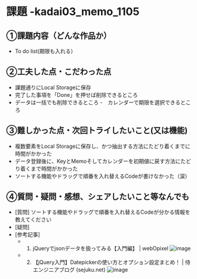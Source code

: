 # 課題 -kadai03_memo_1105

## ①課題内容（どんな作品か）
- To do list(期限も入れる）

## ②工夫した点・こだわった点
- 課題通りにLocal Storageに保存
- 完了した事項を「Done」を押せば削除できるところ
- データは一括でも削除できるところ
-　カレンダーで期限を選択できるところ

## ③難しかった点・次回トライしたいこと(又は機能)
- 複数要素をLocal Storageに保存し、かつ抽出する方法にたどり着くまでに時間がかかった
- データ登録後に、KeyとMemoそしてカレンダーを初期値に戻す方法にたどり着くまで時間がかかった
- ソートする機能やドラッグで順番を入れ替えるCodeが書けなかった（涙）

## ④質問・疑問・感想、シェアしたいこと等なんでも
- [質問] ソートする機能やドラッグで順番を入れ替えるCodeが分かる情報を教えてください
- [疑問]　 
- [参考記事] 
	- 1. jQueryでjsonデータを扱ってみる【入門編】 | webOpixel
![image](https://user-images.githubusercontent.com/115796931/201117789-54252be6-8109-4bcd-9f1e-856529884e4d.png)

	- 2. 【jQuery入門】Datepickerの使い方とオプション設定まとめ！ | 侍エンジニアブログ (sejuku.net)
![image](https://user-images.githubusercontent.com/115796931/201117477-c13ad84e-96e8-4e50-8183-743eb5d9150e.png)
